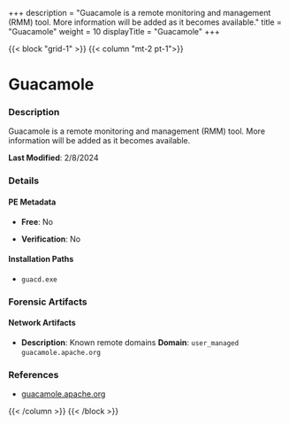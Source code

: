 +++
description = "Guacamole is a remote monitoring and management (RMM) tool. More information will be added as it becomes available."
title = "Guacamole"
weight = 10
displayTitle = "Guacamole"
+++


{{< block "grid-1" >}}
{{< column "mt-2 pt-1">}}

# Guacamole


### Description

Guacamole is a remote monitoring and management (RMM) tool. More information will be added as it becomes available.



**Last Modified**: 2/8/2024

### Details


#### PE Metadata


- **Free**: No

- **Verification**: No




#### Installation Paths
- `guacd.exe`

### Forensic Artifacts




#### Network Artifacts

- **Description**: Known remote domains
  **Domain**: `user_managed` `guacamole.apache.org`





### References
- [guacamole.apache.org](guacamole.apache.org)



{{< /column >}}
{{< /block >}}
